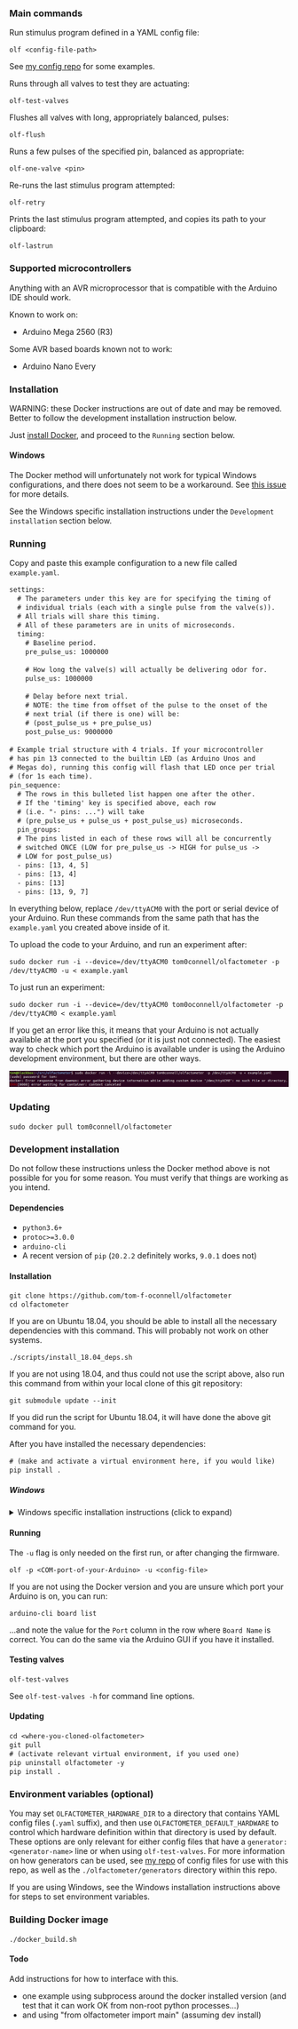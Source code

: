 
### Main commands

Run stimulus program defined in a YAML config file:
```
olf <config-file-path>
```
See [my config repo](https://github.com/tom-f-oconnell/tom_olfactometer_configs) 
for some examples.


Runs through all valves to test they are actuating:
```
olf-test-valves
```

Flushes all valves with long, appropriately balanced, pulses:
```
olf-flush
```

Runs a few pulses of the specified pin, balanced as appropriate:
```
olf-one-valve <pin>
```

Re-runs the last stimulus program attempted:
```
olf-retry
```

Prints the last stimulus program attempted, and copies its path to your clipboard:
```
olf-lastrun
```

### Supported microcontrollers

Anything with an AVR microprocessor that is compatible with the Arduino IDE
should work.

Known to work on:
- Arduino Mega 2560 (R3)

Some AVR based boards known not to work:
- Arduino Nano Every


### Installation

WARNING: these Docker instructions are out of date and may be removed. Better to follow
the development installation instruction below.

Just [install Docker](https://docs.docker.com/get-docker/), and proceed to the 
`Running` section below.

#### Windows 
The Docker method will unfortunately not work for typical Windows
configurations, and there does not seem to be a workaround. See 
[this issue](https://github.com/docker/for-win/issues/1018) for more details.

See the Windows specific installation instructions under the
`Development installation` section below.


### Running
Copy and paste this example configuration to a new file called `example.yaml`.
```
settings:
  # The parameters under this key are for specifying the timing of
  # individual trials (each with a single pulse from the valve(s)).
  # All trials will share this timing.
  # All of these parameters are in units of microseconds.
  timing:
    # Baseline period.
    pre_pulse_us: 1000000

    # How long the valve(s) will actually be delivering odor for.
    pulse_us: 1000000

    # Delay before next trial.
    # NOTE: the time from offset of the pulse to the onset of the
    # next trial (if there is one) will be:
    # (post_pulse_us + pre_pulse_us)
    post_pulse_us: 9000000

# Example trial structure with 4 trials. If your microcontroller 
# has pin 13 connected to the builtin LED (as Arduino Unos and 
# Megas do), running this config will flash that LED once per trial 
# (for 1s each time).
pin_sequence:
  # The rows in this bulleted list happen one after the other.
  # If the 'timing' key is specified above, each row
  # (i.e. "- pins: ...") will take
  # (pre_pulse_us + pulse_us + post_pulse_us) microseconds.
  pin_groups:
  # The pins listed in each of these rows will all be concurrently 
  # switched ONCE (LOW for pre_pulse_us -> HIGH for pulse_us ->
  # LOW for post_pulse_us)
  - pins: [13, 4, 5]
  - pins: [13, 4]
  - pins: [13]
  - pins: [13, 9, 7]
```

In everything below, replace `/dev/ttyACM0` with the port or serial device of
your Arduino. Run these commands from the same path that has the `example.yaml`
you created above inside of it.

To upload the code to your Arduino, and run an experiment after:
```
sudo docker run -i --device=/dev/ttyACM0 tom0connell/olfactometer -p /dev/ttyACM0 -u < example.yaml
```

To just run an experiment:
```
sudo docker run -i --device=/dev/ttyACM0 tom0oconnell/olfactometer -p /dev/ttyACM0 < example.yaml
```

If you get an error like this, it means that your Arduino is not actually
available at the port you specified (or it is just not connected). The easiest
way to check which port the Arduino is available under is using the Arduino
development environment, but there are other ways.

![Docker wrong device error](docs/screenshots/wrong_port_err.png)


### Updating
```
sudo docker pull tom0connell/olfactometer
```


### Development installation
Do not follow these instructions unless the Docker method above is not possible
for you for some reason. You must verify that things are working as you intend.

#### Dependencies
- `python3.6+`
- `protoc>=3.0.0`
- `arduino-cli`
- A recent version of `pip` (`20.2.2` definitely works, `9.0.1` does not)

#### Installation
```
git clone https://github.com/tom-f-oconnell/olfactometer
cd olfactometer
```

If you are on Ubuntu 18.04, you should be able to install all the necessary
dependencies with this command. This will probably not work on other systems.
```
./scripts/install_18.04_deps.sh
```
If you are not using 18.04, and thus could not use the script above, also run
this command from within your local clone of this git repository:
```
git submodule update --init
```
If you did run the script for Ubuntu 18.04, it will have done the above git
command for you.

After you have installed the necessary dependencies:
```
# (make and activate a virtual environment here, if you would like)
pip install .
```

##### Windows
<details><summary>Windows specific installation instructions (click to expand)</summary>

1. Make sure that `python>=3.6` and `git` are installed. Git bash can be used for
   most / all of the commands below, or the Windows command prompt if you'd rather 
   / if Git bash has issues.

2. Follow the installation steps above, except `pip install .`

3. Download `arduino-cli` ZIP file [here](https://arduino.github.io/arduino-cli/latest/installation/),
   by following the `Windows 64 bit` link.

4. Extract and copy to `C:\Program Files\arduino-cli`, so that directly inside
   this new folder there is the `arduino-cli.exe` from the ZIP file.

5. Add `C:\Program Files\arduino-cli` to your `Path` environment variable, by
   pressing the Windows key, searching for "environment variable", clicking the
   result, and then clicking the `Environment Variables...` button at the
   bottom of the window that pops up. In the "User variables for
   <your-username>" section at the top, select the row for the `Path` variable,
   and select "Edit". In the new window, click the "New" button, to add a new
   path to this variable (which is a list of paths). Paste / type in
   `C:\Program Files\arduino-cli`.

   The above works for Windows 10. For Windows 7, you will need to select
   "Edit the system environment variables" from the search under the Windows key.
   Then the relevant variable will be "Path" under the "System variables" section.
   You will need to add (`;` separated) paths manually to this string. If you
   have a "Path" / "PATH" in the user specific section, you should use that
   rather than modify the system variable.

6. To finish setting up `arduino-cli`:

    ```
    arduino-cli core update-index
    arduino-cli core install arduino:avr
    ```

    You may need to answer a GUI prompt for administrator privileges for the
    second step above.

7. Download the latest `protoc-<x.y.z>-win64.zip` from [this 
   link](https://github.com/protocolbuffers/protobuf/releases). Repeat steps 4
   and 5 for this ZIP file, though copy the contents of the ZIP file to
   `C:\Program Files\protoc` and only add `C:\Program Files\protoc\bin` to
   `Path`.

8. `cd` to the `olfactometer` directory and (making sure that `python` is
   running the version of python you expect) run:
   `python -m pip install .`

9. Find where the `pip` command in step 8 created the `olf` executable, and add
   this to `Path` as well. For me, the path I needed to add was the path in the
   `Location` row of `python -m pip show olfactometer` output with `\Python38\Scripts`
   appended to the end:
   `C:\Users\tom\AppData\Local\Packages\PythonSoftwareFoundation.Python.3.8_qbz5n2kfra8p0\LocalCache\local-packages\Python38\Scripts`

   If `python -m pip show` doesn't work, you can also try:

    ```
    $ python
    >>> import olfactometer # don't call this from either <olfactometer> or the directory containing it
    >>> olfactometer.__file__
    ```
   
   ...and look around the directory that is output.

10. If you plan to run `olf` from Git bash, rather than the Windows command prompt,
    then you should edit `~/.bashrc` to add the line:

    ```
    export PYTHONUNBUFFERED=1
    ```
    
    ...so that interactive output when running stimulus programs is not delayed.

    Note that some of my attempts to install this on Windows have not been able
    to get `python` to work inside Git bash.

</details>


#### Running
The `-u` flag is only needed on the first run, or after changing the firmware.
```
olf -p <COM-port-of-your-Arduino> -u <config-file>
```

If you are not using the Docker version and you are unsure which port your
Arduino is on, you can run:
```
arduino-cli board list
```
...and note the value for the `Port` column in the row where `Board Name` is correct.
You can do the same via the Arduino GUI if you have it installed.


#### Testing valves
```
olf-test-valves
```

See `olf-test-valves -h` for command line options.


#### Updating

```
cd <where-you-cloned-olfactometer>
git pull
# (activate relevant virtual environment, if you used one)
pip uninstall olfactometer -y
pip install .
```


### Environment variables (optional)

You may set `OLFACTOMETER_HARDWARE_DIR` to a directory that contains YAML
config files (`.yaml` suffix), and then use `OLFACTOMETER_DEFAULT_HARDWARE` to
control which hardware definition within that directory is used by default.
These options are only relevant for either config files that have a
`generator: <generator-name>` line or when using `olf-test-valves`. For more
information on how generators can be used, see 
[my repo](https://github.com/tom-f-oconnell/tom_olfactometer_configs) of config
files for use with this repo, as well as the `./olfactometer/generators`
directory within this repo.

If you are using Windows, see the Windows installation instructions above for
steps to set environment variables.


### Building Docker image
```
./docker_build.sh
```


#### Todo

Add instructions for how to interface with this.
- one example using subprocess around the docker installed version
  (and test that it can work OK from non-root python processes...)
- and using "from olfactometer import main" (assuming dev install)

